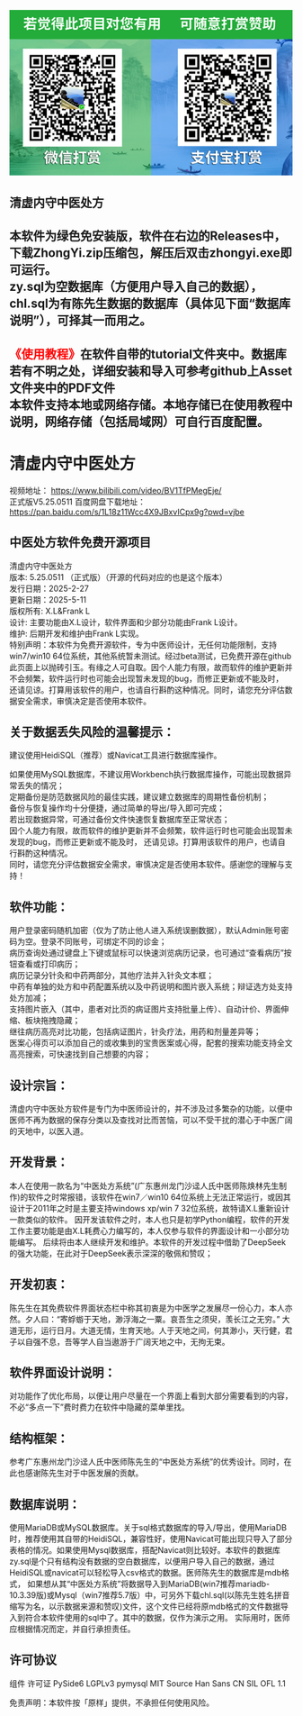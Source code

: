 ![Image](https://github.com/franklenglw/zhongyi/blob/main/Assets/don.png)  

清虚内守中医处方  
---------------
本软件为绿色免安装版，软件在右边的Releases中，下载ZhongYi.zip压缩包，解压后双击zhongyi.exe即可运行。  
zy.sql为空数据库（方便用户导入自己的数据），chl.sql为有陈先生数据的数据库（具体见下面“数据库说明”），可择其一而用之。    
-------------------------------
<span style="color: red;">《使用教程》</span>在软件自带的tutorial文件夹中。数据库若有不明之处，详细安装和导入可参考github上Asset文件夹中的PDF文件  
本软件支持本地或网络存储。本地存储已在使用教程中说明，网络存储（包括局域网）可自行百度配置。  
-----------------------------------------------------  
# 清虚内守中医处方
视频地址：
https://www.bilibili.com/video/BV1TfPMegEje/  
正式版V5.25.0511  百度网盘下载地址：https://pan.baidu.com/s/1L18z11Wcc4X9JBxvICpx9g?pwd=vjbe

中医处方软件免费开源项目  
---------------
清虚内守中医处方  
版本: 5.25.0511 （正式版）（开源的代码对应的也是这个版本）  
发行日期：2025-2-27   
更新日期：2025-5-11  
版权所有: X.L&Frank L   
设计: 主要功能由X.L设计，软件界面和少部分功能由Frank L设计。   
维护: 后期开发和维护由Frank L实现。   
特别声明：本软件为免费开源软件，专为中医师设计，无任何功能限制，支持win7/win10 64位系统，其他系统暂未测试。经过beta测试，已免费开源在github此页面上以抛砖引玉。有缘之人可自取。因个人能力有限，故而软件的维护更新并不会频繁，软件运行时也可能会出现暂未发现的bug，而修正更新或不能及时， 还请见谅。打算用该软件的用户，也请自行斟酌这种情况。同时，请您充分评估数据安全需求，审慎决定是否使用本软件。   

关于数据丢失风险的温馨提示： 
----------------------------
建议使用HeidiSQL（推荐）或Navicat工具进行数据库操作。  

如果使用MySQL数据库，不建议用Workbench执行数据库操作，可能出现数据异常丢失的情况；  
定期备份是防范数据风险的最佳实践，建议建立数据库的周期性备份机制；  
备份与恢复操作均十分便捷，通过简单的导出/导入即可完成；  
若出现数据异常，可通过备份文件快速恢复数据库至正常状态；  
因个人能力有限，故而软件的维护更新并不会频繁，软件运行时也可能会出现暂未发现的bug，而修正更新或不能及时， 还请见谅。打算用该软件的用户，也请自行斟酌这种情况。  
同时，请您充分评估数据安全需求，审慎决定是否使用本软件。感谢您的理解与支持！  

软件功能：   
------------
用户登录密码随机加密（仅为了防止他人进入系统误删数据），默认Admin账号密码为空。登录不同账号，可绑定不同的诊金；  
病历查询处通过键盘上下键或鼠标可以快速浏览病历记录，也可通过“查看病历”按钮查看或打印病历；  
病历记录分针灸和中药两部分，其他疗法并入针灸文本框；  
中药有单独的处方和中药配置系统以及中药说明和图片嵌入系统；辩证选方处支持处方加减；  
支持图片嵌入（其中，患者对比页的病证图片支持批量上传）、自动计价、界面伸缩、板块拖拽隐藏；  
继往病历高亮对比功能，包括病证图片，针灸疗法，用药和剂量差异等；  
医案心得页可以添加自己的或收集到的宝贵医案或心得，配套的搜索功能支持全文高亮搜索，可快速找到自己想要的内容；  

设计宗旨：  
----
清虚内守中医处方软件是专门为中医师设计的，并不涉及过多繁杂的功能，以便中医师不再为数据的保存分类以及查找对比而苦恼，可以不受干扰的潜心于中医广阔的天地中，以医入道。   

开发背景：  
-
本人在使用一款名为“中医处方系统”(广东惠州龙门沙迳人氏中医师陈焕林先生制作)的软件之时常报错，该软件在win7／win10 64位系统上无法正常运行，或因其设计于2011年之时是主要支持windows xp/win 7 32位系统，故特请X.L重新设计一款类似的软件。 因开发该软件之时，本人也只是初学Python编程，软件的开发工作主要功能是由X.L耗费心力编写的，本人仅参与软件的界面设计和一小部分功能编写。 后续将由本人继续开发和维护。本软件的开发过程中借助了DeepSeek的强大功能，在此对于DeepSeek表示深深的敬佩和赞叹；   

开发初衷：    
-
陈先生在其免费软件界面状态栏中称其初衷是为中医学之发展尽一份心力，本人亦然。夕人曰：“寄蜉蝣于天地，渺浮海之一粟。哀吾生之须臾，羡长江之无穷。” 大道无形，运行日月。大道无情，生育天地。人于天地之间，何其渺小，天行健，君子以自强不息，吾等学人自当遨游于广阔天地之中，无拘无束。   

软件界面设计说明：  
--
对功能作了优化布局，以便让用户尽量在一个界面上看到大部分需要看到的内容，不必“多点一下”费时费力在软件中隐藏的菜单里找。   

结构框架：  
-
参考广东惠州龙门沙迳人氏中医师陈先生的“中医处方系统”的优秀设计。同时，在此也感谢陈先生对于中医发展的贡献。   

数据库说明：  
--
使用MariaDB或MySQL数据库。关于sql格式数据库的导入/导出，使用MariaDB时，推荐使用其自带的HeidiSQL，兼容性好，使用Navicat可能出现只导入了部分表格的情况。如果使用Mysql数据库，搭配Navicat则比较好。本软件的数据库zy.sql是个只有结构没有数据的空白数据库，以便用户导入自己的数据，通过HeidiSQL或navicat可以轻松导入csv格式的数据。医师陈先生的数据库是mdb格式， 如果想从其“中医处方系统”将数据导入到MariaDB(win7推荐mariadb-10.3.39版)或Mysql（win7推荐5.7版）中，可另外下载chl.sql(以陈先生姓名拼音缩写为名，以示数据来源和赞叹)文件，这个文件已经将原mdb格式的文件数据导入到符合本软件使用的sql中了。其中的数据，仅作为演示之用。 实际用时，医师应根据情况而定，并自行承担责任。   

许可协议   
--
组件
许可证
PySide6
LGPLv3
pymysql
MIT
Source Han Sans CN
SIL OFL 1.1

免责声明：本软件按「原样」提供，不承担任何使用风险。 
